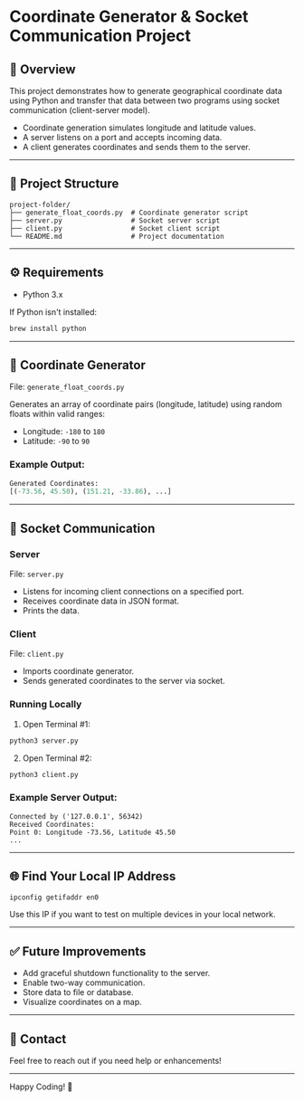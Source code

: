 # Coordinate Generator & Socket Communication Project

## 📌 Overview
This project demonstrates how to generate geographical coordinate data using Python and transfer that data between two programs using socket communication (client-server model).

- Coordinate generation simulates longitude and latitude values.
- A server listens on a port and accepts incoming data.
- A client generates coordinates and sends them to the server.

---

## 📂 Project Structure
```
project-folder/
├── generate_float_coords.py  # Coordinate generator script
├── server.py                 # Socket server script
├── client.py                 # Socket client script
└── README.md                 # Project documentation
```

---

## ⚙️ Requirements
- Python 3.x

If Python isn't installed:
```bash
brew install python
```

---

## 📍 Coordinate Generator
File: `generate_float_coords.py`

Generates an array of coordinate pairs (longitude, latitude) using random floats within valid ranges:
- Longitude: `-180` to `180`
- Latitude: `-90` to `90`

### Example Output:
```python
Generated Coordinates:
[(-73.56, 45.50), (151.21, -33.86), ...]
```

---

## 🔌 Socket Communication

### Server
File: `server.py`
- Listens for incoming client connections on a specified port.
- Receives coordinate data in JSON format.
- Prints the data.

### Client
File: `client.py`
- Imports coordinate generator.
- Sends generated coordinates to the server via socket.

### Running Locally
1. Open Terminal #1:
```bash
python3 server.py
```
2. Open Terminal #2:
```bash
python3 client.py
```

### Example Server Output:
```
Connected by ('127.0.0.1', 56342)
Received Coordinates:
Point 0: Longitude -73.56, Latitude 45.50
...
```

---

## 🌐 Find Your Local IP Address
```bash
ipconfig getifaddr en0
```
Use this IP if you want to test on multiple devices in your local network.

---

## ✅ Future Improvements
- Add graceful shutdown functionality to the server.
- Enable two-way communication.
- Store data to file or database.
- Visualize coordinates on a map.

---

## 📧 Contact
Feel free to reach out if you need help or enhancements!

---

Happy Coding! 🚀

